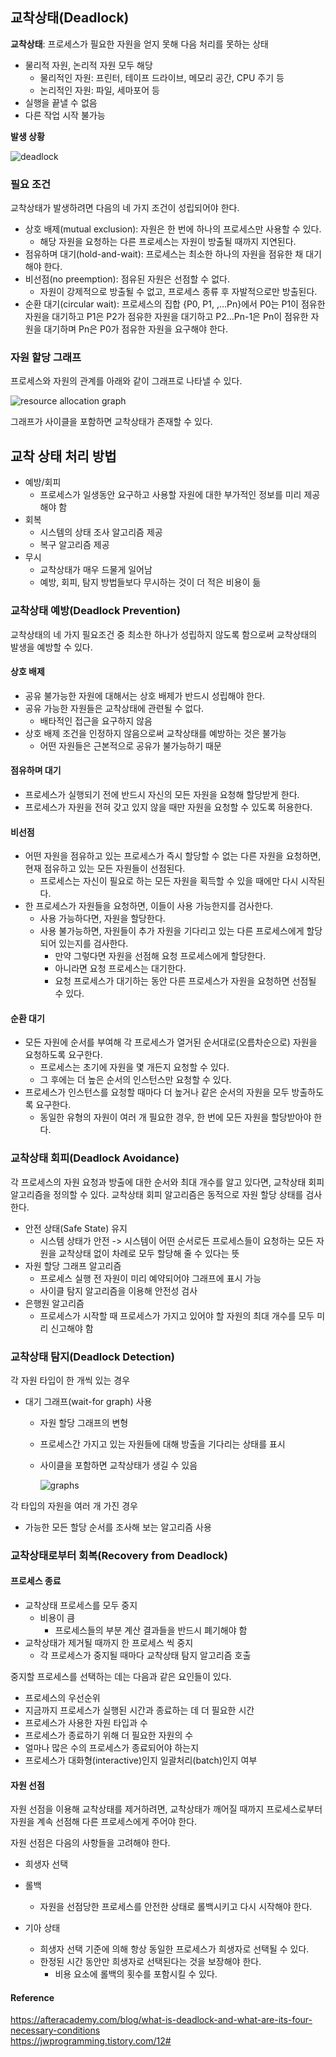 ## 교착상태(Deadlock)
**교착상태**: 프로세스가 필요한 자원을 얻지 못해 다음 처리를 못하는 상태
- 물리적 자원, 논리적 자원 모두 해당
    - 물리적인 자원: 프린터, 테이프 드라이브, 메모리 공간, CPU 주기 등
    - 논리적인 자원: 파일, 세마포어 등 
- 실행을 끝낼 수 없음
- 다른 작업 시작 불가능

**발생 상황**

![deadlock](deadlock.gif)

### 필요 조건
교착상태가 발생하려면 다음의 네 가지 조건이 성립되어야 한다. 
- 상호 배제(mutual exclusion): 자원은 한 번에 하나의 프로세스만 사용할 수 있다. 
    - 해당 자원을 요청하는 다른 프로세스는 자원이 방출될 때까지 지연된다. 
- 점유하며 대기(hold-and-wait): 프로세스는 최소한 하나의 자원을 점유한 채 대기해야 한다. 
- 비선점(no preemption): 점유된 자원은 선점할 수 없다.
    - 자원이 강제적으로 방출될 수 없고, 프로세스 종류 후 자발적으로만 방출된다.
- 순환 대기(circular wait): 프로세스의 집합 {P0, P1, ,…Pn}에서 P0는 P1이 점유한 자원을 대기하고 P1은 P2가 점유한 자원을 대기하고 P2…Pn-1은 Pn이 점유한 자원을 대기하며 Pn은 P0가 점유한 자원을 요구해야 한다.

### 자원 할당 그래프 
프로세스와 자원의 관계를 아래와 같이 그래프로 나타낼 수 있다. 

![resource allocation graph](resource-allocation-graph.jpg)

그래프가 사이클을 포함하면 교착상태가 존재할 수 있다. 

## 교착 상태 처리 방법
- 예방/회피
    - 프로세스가 일생동안 요구하고 사용할 자원에 대한 부가적인 정보를 미리 제공해야 함
- 회복
    - 시스템의 상태 조사 알고리즘 제공
    - 복구 알고리즘 제공
- 무시
    - 교착상태가 매우 드물게 일어남
    - 예방, 회피, 탐지 방법들보다 무시하는 것이 더 적은 비용이 듦

### 교착상태 예방(Deadlock Prevention)
교착상태의 네 가지 필요조건 중 최소한 하나가 성립하지 않도록 함으로써 교착상태의 발생을 예방할 수 있다. 

#### 상호 배제
- 공유 불가능한 자원에 대해서는 상호 배제가 반드시 성립해야 한다. 
- 공유 가능한 자원들은 교착상태에 관련될 수 없다. 
    - 배타적인 접근을 요구하지 않음 
- 상호 배제 조건을 인정하지 않음으로써 교착상태를 예방하는 것은 불가능
    - 어떤 자원들은 근본적으로 공유가 불가능하기 때문

#### 점유하며 대기 
- 프로세스가 실행되기 전에 반드시 자신의 모든 자원을 요청해 할당받게 한다. 
- 프로세스가 자원을 전혀 갖고 있지 않을 때만 자원을 요청할 수 있도록 허용한다. 

#### 비선점 
- 어떤 자원을 점유하고 있는 프로세스가 즉시 할당할 수 없는 다른 자원을 요청하면, 현재 점유하고 있는 모든 자원들이 선점된다. 
    - 프로세스는 자신이 필요로 하는 모든 자원을 획득할 수 있을 때에만 다시 시작된다. 
- 한 프로세스가 자원들을 요청하면, 이들이 사용 가능한지를 검사한다. 
    - 사용 가능하다면, 자원을 할당한다. 
    - 사용 불가능하면, 자원들이 추가 자원을 기다리고 있는 다른 프로세스에게 할당되어 있는지를 검사한다. 
        - 만약 그렇다면 자원을 선점해 요청 프로세스에게 할당한다.
        - 아니라면 요청 프로세스는 대기한다. 
        - 요청 프로세스가 대기하는 동안 다른 프로세스가 자원을 요청하면 선점될 수 있다. 

#### 순환 대기 
- 모든 자원에 순서를 부여해 각 프로세스가 열거된 순서대로(오름차순으로) 자원을 요청하도록 요구한다. 
    - 프로세스는 초기에 자원을 몇 개든지 요청할 수 있다. 
    - 그 후에는 더 높은 순서의 인스턴스만 요청할 수 있다. 
- 프로세스가 인스턴스를 요청할 때마다 더 높거나 같은 순서의 자원을 모두 방출하도록 요구한다. 
    - 동일한 유형의 자원이 여러 개 필요한 경우, 한 번에 모든 자원을 할당받아야 한다. 

### 교착상태 회피(Deadlock Avoidance)
각 프로세스의 자원 요청과 방출에 대한 순서와 최대 개수를 알고 있다면, 교착상태 회피 알고리즘을 정의할 수 있다. 교착상태 회피 알고리즘은 동적으로 자원 할당 상태를 검사한다. 

- 안전 상태(Safe State) 유지
    - 시스템 상태가 안전 -> 시스템이 어떤 순서로든 프로세스들이 요청하는 모든 자원을 교착상태 없이 차례로 모두 할당해 줄 수 있다는 뜻
- 자원 할당 그래프 알고리즘
    - 프로세스 실행 전 자원이 미리 예약되어야 그래프에 표시 가능 
    - 사이클 탐지 알고리즘을 이용해 안전성 검사 
- 은행원 알고리즘 
    - 프로세스가 시작할 때 프로세스가 가지고 있어야 할 자원의 최대 개수를 모두 미리 신고해야 함

### 교착상태 탐지(Deadlock Detection)
각 자원 타입이 한 개씩 있는 경우
- 대기 그래프(wait-for graph) 사용
    - 자원 할당 그래프의 변형
    - 프로세스간 가지고 있는 자원들에 대해 방출을 기다리는 상태를 표시 
    - 사이클을 포함하면 교착상태가 생길 수 있음 

        ![graphs](wait-for-graph.jpg)

각 타입의 자원을 여러 개 가진 경우 
- 가능한 모든 할당 순서를 조사해 보는 알고리즘 사용 

### 교착상태로부터 회복(Recovery from Deadlock)
#### 프로세스 종료
- 교착상태 프로세스를 모두 중지
    - 비용이 큼
        - 프로세스들의 부분 계산 결과들을 반드시 폐기해야 함
- 교착상태가 제거될 때까지 한 프로세스 씩 중지
    - 각 프로세스가 중지될 때마다 교착상태 탐지 알고리즘 호출

중지할 프로세스를 선택하는 데는 다음과 같은 요인들이 있다. 
- 프로세스의 우선순위
- 지금까지 프로세스가 실행된 시간과 종료하는 데 더 필요한 시간
- 프로세스가 사용한 자원 타입과 수
- 프로세스가 종료하기 위해 더 필요한 자원의 수
- 얼마나 많은 수의 프로세스가 종료되어야 하는지
- 프로세스가 대화형(interactive)인지 일괄처리(batch)인지 여부

#### 자원 선점 
자원 선점을 이용해 교착상태를 제거하려면, 교착상태가 깨어질 때까지 프로세스로부터 자원을 계속 선점해 다른 프로세스에게 주어야 한다. 

자원 선점은 다음의 사항들을 고려해야 한다. 
- 희생자 선택
- 롤백
    - 자원을 선점당한 프로세스를 안전한 상태로 롤백시키고 다시 시작해야 한다. 

- 기아 상태
    - 희생자 선택 기준에 의해 항상 동일한 프로세스가 희생자로 선택될 수 있다. 
    - 한정된 시간 동안만 희생자로 선택된다는 것을 보장해야 한다. 
        - 비용 요소에 롤백의 횟수를 포함시킬 수 있다. 
        
#### Reference
<https://afteracademy.com/blog/what-is-deadlock-and-what-are-its-four-necessary-conditions><br>
<https://jwprogramming.tistory.com/12#><br>